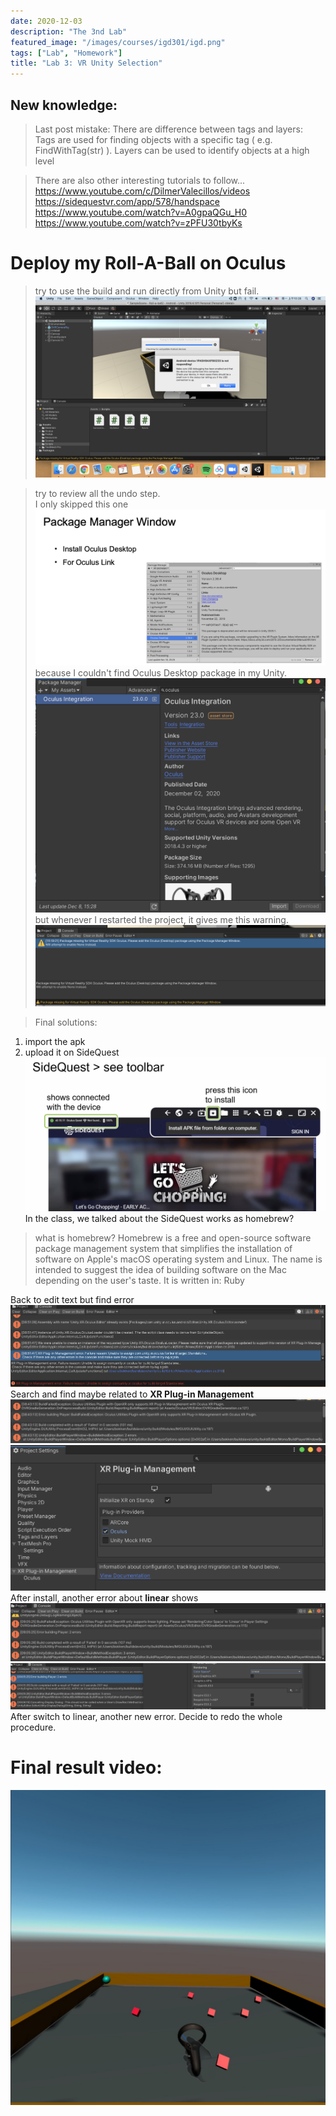 ```yaml
---
date: 2020-12-03
description: "The 3nd Lab"
featured_image: "/images/courses/igd301/igd.png"
tags: ["Lab", "Homework"]
title: "Lab 3: VR Unity Selection"
---
```


## New knowledge:
>Last post mistake: There are difference between tags and layers:  
Tags are used for finding objects with a specific tag ( e.g. FindWithTag(str) ). Layers can be used to identify objects at a high level

>There are also other interesting tutorials to follow...
<https://www.youtube.com/c/DilmerValecillos/videos>  
<https://sidequestvr.com/app/578/handspace>   
<https://www.youtube.com/watch?v=A0gpaQGu_H0>  
<https://www.youtube.com/watch?v=zPFU30tbyKs>  

# Deploy my Roll-A-Ball on Oculus
>try to use the build and run directly from Unity but fail.
![avatar](/images/courses/igd301/P3/nofind.png)

>try to review all the undo step.   
I only skipped this one   
![avatar](/images/courses/igd301/P3/desk1.png)
because I couldn't find Oculus Desktop package in my Unity.  
![avatar](/images/courses/igd301/P3/desk2.png)  
but whenever I restarted the project, it gives me this warning.
![avatar](/images/courses/igd301/P3/desk3.png)  

>Final solutions:
1. import the apk
2. upload it on SideQuest
![avatar](/images/courses/igd301/P3/homebrew.png)  
In the class, we talked about the SideQuest works as homebrew?
>what is homebrew?
Homebrew is a free and open-source software package management system that simplifies the installation of software on Apple's macOS operating system and Linux. The name is intended to suggest the idea of building software on the Mac depending on the user's taste. It is written in: Ruby


Back to edit text but find error  
![avatar](/images/courses/igd301/P3/error.png)   
Search and find maybe related to **XR Plug-in Management**  
![avatar](/images/courses/igd301/P3/error-xrsupport.png)  
![avatar](/images/courses/igd301/P3/error-xrsupport2.png)  
After install, another error about **linear** shows  
![avatar](/images/courses/igd301/P3/error-linear.png)   
![avatar](/images/courses/igd301/P3/error-linear2.png)   
After switch to linear, another new error. Decide to redo the whole procedure.   

# Final result video:
[![Watch the video](/images/courses/igd301/P3/result.jpg)](https://youtu.be/Ibp2fGnDKlo)


